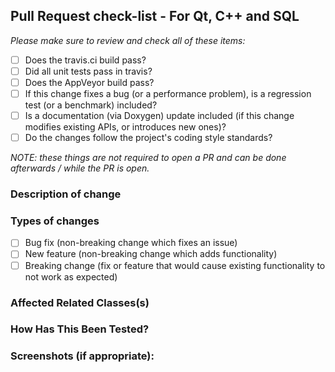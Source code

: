 

## Pull Request check-list - For Qt, C++ and SQL

_Please make sure to review and check all of these items:_
<!--- For the "- []" lines, once done, change them to "- [x]".  This will "check" the checkbox -->
- [ ] Does the travis.ci build pass?
- [ ] Did all unit tests pass in travis?
- [ ] Does the AppVeyor build pass?
- [ ] If this change fixes a bug (or a performance problem), is a regression test (or a benchmark) included?
- [ ] Is a documentation (via Doxygen) update included (if this change modifies existing APIs, or introduces new ones)?
- [ ] Do the changes follow the project's coding style standards? 

_NOTE: these things are not required to open a PR and can be done afterwards / while the PR is open._

### Description of change
<!-- Please provide a description of the change here. -->

### Types of changes
<!--- What types of changes does your code introduce? Put an `x` in all the boxes that apply: -->
<!--- For the "- []" lines, once done, change them to "- [x]".  This will "check" the checkbox -->
- [ ] Bug fix (non-breaking change which fixes an issue)
- [ ] New feature (non-breaking change which adds functionality)
- [ ] Breaking change (fix or feature that would cause existing functionality to not work as expected)

### Affected Related Classes(s)
<!-- Please provide affected core subsystem(s). --> 


### How Has This Been Tested?
<!--- Please describe in detail how you tested your changes. -->
<!--- Include details of your testing environment, tests ran to see how -->
<!--- your change affects other areas of the code, etc. -->

### Screenshots (if appropriate):


